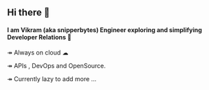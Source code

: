 ## Hi there 👋

 #### I am Vikram (aka snipperbytes) Engineer exploring and simplifying Developer Relations 🌱 
 
  ↠ Always on cloud ☁
  
  ↠ APIs , DevOps and OpenSource.
  
  ↠ Currently lazy to add more ... 

<!--
**snipperbytes/snipperbytes** is a ✨ _special_ ✨ repository because its `README.md` (this file) appears on your GitHub profile.

Here are some ideas to get you started:

- 🔭 I’m currently working on ...
- 🌱 I’m currently learning ...
- 👯 I’m looking to collaborate on ...
- 🤔 I’m looking for help with ...
- 💬 Ask me about ...
- 📫 How to reach me: ...
- 😄 Pronouns: ...
- ⚡ Fun fact: ...
-->
